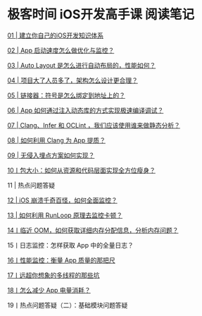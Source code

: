 # 极客时间 iOS开发高手课 阅读笔记

[01 | 建立你自己的iOS开发知识体系](https://github.com/rogertan30/GeekTime/tree/master/iOS%E5%BC%80%E5%8F%91%E9%AB%98%E6%89%8B%E8%AF%BE/%E5%BB%BA%E7%AB%8B%E4%BD%A0%E8%87%AA%E5%B7%B1%E7%9A%84iOS%E5%BC%80%E5%8F%91%E4%BD%93%E7%B3%BB)

[02 | App 启动速度怎么做优化与监控？](https://github.com/rogertan30/GeekTime/tree/master/iOS%E5%BC%80%E5%8F%91%E9%AB%98%E6%89%8B%E8%AF%BE/App%E5%90%AF%E5%8A%A8%E9%80%9F%E5%BA%A6%E6%80%8E%E4%B9%88%E5%81%9A%E4%BC%98%E5%8C%96%E4%B8%8E%E7%9B%91%E6%8E%A7%EF%BC%9F)

[03 | Auto Layout 是怎么进行自动布局的，性能如何？](https://github.com/rogertan30/GeekTime/tree/master/iOS%E5%BC%80%E5%8F%91%E9%AB%98%E6%89%8B%E8%AF%BE/AutoLayout%E6%98%AF%E6%80%8E%E4%B9%88%E8%BF%9B%E8%A1%8C%E8%87%AA%E5%8A%A8%E5%B8%83%E5%B1%80%E7%9A%84)

[04 | 项目大了人员多了，架构怎么设计更合理？](https://github.com/rogertan30/GeekTime/tree/master/iOS%E5%BC%80%E5%8F%91%E9%AB%98%E6%89%8B%E8%AF%BE/%E9%A1%B9%E7%9B%AE%E5%A4%A7%E4%BA%86%E4%BA%BA%E5%91%98%E5%A4%9A%E4%BA%86%E6%9E%B6%E6%9E%84%E6%80%8E%E4%B9%88%E8%AE%BE%E8%AE%A1%E6%9B%B4%E5%90%88%E7%90%86)

[05 | 链接器：符号是怎么绑定到地址上的？](https://github.com/rogertan30/GeekTime/tree/master/iOS%E5%BC%80%E5%8F%91%E9%AB%98%E6%89%8B%E8%AF%BE/%E7%AC%A6%E5%8F%B7%E6%98%AF%E6%80%8E%E4%B9%88%E7%BB%91%E5%AE%9A%E5%88%B0%E5%9C%B0%E5%9D%80%E4%B8%8A%E7%9A%84)

[06 | App 如何通过注入动态库的方式实现极速编译调试？](https://github.com/rogertan30/GeekTime/tree/master/iOS%E5%BC%80%E5%8F%91%E9%AB%98%E6%89%8B%E8%AF%BE/App%E5%A6%82%E4%BD%95%E9%80%9A%E8%BF%87%E6%B3%A8%E5%85%A5%E5%8A%A8%E6%80%81%E5%BA%93%E7%9A%84%E6%96%B9%E5%BC%8F%E5%AE%9E%E7%8E%B0%E6%9E%81%E9%80%9F%E7%BC%96%E8%AF%91%E8%B0%83%E8%AF%95)

[07 | Clang、Infer 和 OCLint ，我们应该使用谁来做静态分析？](https://github.com/rogertan30/GeekTime/tree/master/iOS%E5%BC%80%E5%8F%91%E9%AB%98%E6%89%8B%E8%AF%BE/%E6%88%91%E4%BB%AC%E5%BA%94%E8%AF%A5%E4%BD%BF%E7%94%A8%E8%B0%81%E6%9D%A5%E5%81%9A%E9%9D%99%E6%80%81%E5%88%86%E6%9E%90%EF%BC%9F)

[08 | 如何利用 Clang 为 App 提质？](https://github.com/rogertan30/GeekTime/tree/master/iOS%E5%BC%80%E5%8F%91%E9%AB%98%E6%89%8B%E8%AF%BE/%E5%A6%82%E4%BD%95%E5%88%A9%E7%94%A8Clang%E4%B8%BAApp%E6%8F%90%E8%B4%A8%EF%BC%9F)

[09 | 无侵入埋点方案如何实现？](https://github.com/rogertan30/GeekTime/tree/master/iOS%E5%BC%80%E5%8F%91%E9%AB%98%E6%89%8B%E8%AF%BE/%E6%97%A0%E4%BE%B5%E5%85%A5%E7%9A%84%E5%9F%8B%E7%82%B9%E6%96%B9%E6%A1%88%E5%A6%82%E4%BD%95%E5%AE%9E%E7%8E%B0)

[10丨包大小：如何从资源和代码层面实现全方位瘦身？](https://github.com/rogertan30/GeekTime/tree/master/iOS%E5%BC%80%E5%8F%91%E9%AB%98%E6%89%8B%E8%AF%BE/%E5%8C%85%E5%A4%A7%E5%B0%8F%EF%BC%9A%E5%A6%82%E4%BD%95%E4%BB%8E%E8%B5%84%E6%BA%90%E5%92%8C%E4%BB%A3%E7%A0%81%E5%B1%82%E9%9D%A2%E5%AE%9E%E7%8E%B0%E5%85%A8%E6%96%B9%E4%BD%8D%E7%98%A6%E8%BA%AB%EF%BC%9F)

11 | 热点问题答疑

[12 | iOS 崩溃千奇百怪，如何全面监控？](https://github.com/rogertan30/GeekTime/tree/master/iOS%E5%BC%80%E5%8F%91%E9%AB%98%E6%89%8B%E8%AF%BE/iOS%20%E5%B4%A9%E6%BA%83%E5%8D%83%E5%A5%87%E7%99%BE%E6%80%AA%EF%BC%8C%E5%A6%82%E4%BD%95%E5%85%A8%E9%9D%A2%E7%9B%91%E6%8E%A7%EF%BC%9F)


[13 | 如何利用 RunLoop 原理去监控卡顿？](https://github.com/rogertan30/GeekTime/tree/master/iOS%E5%BC%80%E5%8F%91%E9%AB%98%E6%89%8B%E8%AF%BE/%E5%A6%82%E4%BD%95%E5%88%A9%E7%94%A8RunLoop%E5%8E%9F%E7%90%86%E5%8E%BB%E7%9B%91%E6%8E%A7%E5%8D%A1%E9%A1%BF)

[14丨临近 OOM，如何获取详细内存分配信息，分析内存问题？](https://github.com/rogertan30/GeekTime/tree/master/iOS%E5%BC%80%E5%8F%91%E9%AB%98%E6%89%8B%E8%AF%BE/%E4%B8%B4%E8%BF%91OOM%EF%BC%8C%E5%A6%82%E4%BD%95%E8%8E%B7%E5%8F%96%E8%AF%A6%E7%BB%86%E5%86%85%E5%AD%98%E5%88%86%E9%85%8D%E4%BF%A1%E6%81%AF%EF%BC%8C%E5%88%86%E6%9E%90%E5%86%85%E5%AD%98%E9%97%AE%E9%A2%98%EF%BC%9F)

15丨日志监控：怎样获取 App 中的全量日志？

[16丨性能监控：衡量 App 质量的那把尺](https://github.com/rogertan30/GeekTime/tree/master/iOS%E5%BC%80%E5%8F%91%E9%AB%98%E6%89%8B%E8%AF%BE/%E6%80%A7%E8%83%BD%E7%9B%91%E6%8E%A7%EF%BC%9A%E8%A1%A1%E9%87%8F%20App%20%E8%B4%A8%E9%87%8F%E7%9A%84%E9%82%A3%E6%8A%8A%E5%B0%BA)

[17丨远超你想象的多线程的那些坑](https://github.com/rogertan30/GeekTime/tree/master/iOS%E5%BC%80%E5%8F%91%E9%AB%98%E6%89%8B%E8%AF%BE/%E8%BF%9C%E8%B6%85%E4%BD%A0%E6%83%B3%E8%B1%A1%E7%9A%84%E5%A4%9A%E7%BA%BF%E7%A8%8B%E7%9A%84%E9%82%A3%E4%BA%9B%E5%9D%91)

[18丨怎么减少 App 电量消耗？](https://github.com/rogertan30/GeekTime/tree/master/iOS%E5%BC%80%E5%8F%91%E9%AB%98%E6%89%8B%E8%AF%BE/%E6%80%8E%E4%B9%88%E5%87%8F%E5%B0%91%20App%20%E7%94%B5%E9%87%8F%E6%B6%88%E8%80%97%EF%BC%9F)

19丨热点问题答疑（二）：基础模块问题答疑
